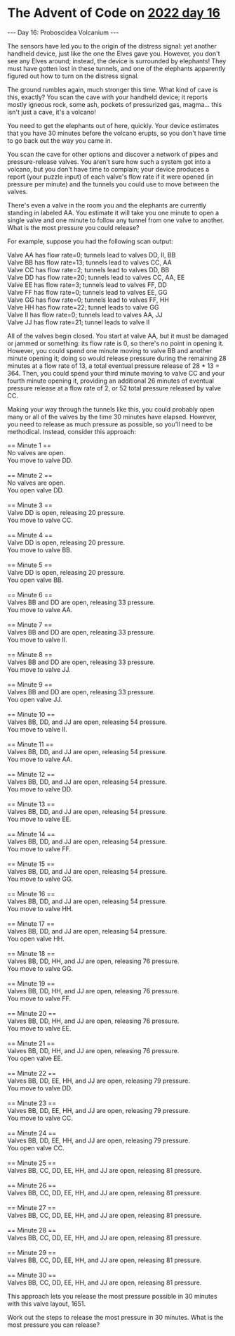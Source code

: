 # The Advent of Code on [2022 day 16](https://adventofcode.com/2022/day/16)

--- Day 16: Proboscidea Volcanium ---

The sensors have led you to the origin of the distress signal: yet another handheld device, just like the one the Elves gave you. However, you don't see any Elves around; instead, the device is surrounded by elephants! They must have gotten lost in these tunnels, and one of the elephants apparently figured out how to turn on the distress signal.

The ground rumbles again, much stronger this time. What kind of cave is this, exactly? You scan the cave with your handheld device; it reports mostly igneous rock, some ash, pockets of pressurized gas, magma... this isn't just a cave, it's a volcano!

You need to get the elephants out of here, quickly. Your device estimates that you have 30 minutes before the volcano erupts, so you don't have time to go back out the way you came in.

You scan the cave for other options and discover a network of pipes and pressure-release valves. You aren't sure how such a system got into a volcano, but you don't have time to complain; your device produces a report (your puzzle input) of each valve's flow rate if it were opened (in pressure per minute) and the tunnels you could use to move between the valves.

There's even a valve in the room you and the elephants are currently standing in labeled AA. You estimate it will take you one minute to open a single valve and one minute to follow any tunnel from one valve to another. What is the most pressure you could release?

For example, suppose you had the following scan output:

Valve AA has flow rate=0; tunnels lead to valves DD, II, BB\
Valve BB has flow rate=13; tunnels lead to valves CC, AA\
Valve CC has flow rate=2; tunnels lead to valves DD, BB\
Valve DD has flow rate=20; tunnels lead to valves CC, AA, EE\
Valve EE has flow rate=3; tunnels lead to valves FF, DD\
Valve FF has flow rate=0; tunnels lead to valves EE, GG\
Valve GG has flow rate=0; tunnels lead to valves FF, HH\
Valve HH has flow rate=22; tunnel leads to valve GG\
Valve II has flow rate=0; tunnels lead to valves AA, JJ\
Valve JJ has flow rate=21; tunnel leads to valve II

All of the valves begin closed. You start at valve AA, but it must be damaged or jammed or something: its flow rate is 0, so there's no point in opening it. However, you could spend one minute moving to valve BB and another minute opening it; doing so would release pressure during the remaining 28 minutes at a flow rate of 13, a total eventual pressure release of 28 * 13 = 364. Then, you could spend your third minute moving to valve CC and your fourth minute opening it, providing an additional 26 minutes of eventual pressure release at a flow rate of 2, or 52 total pressure released by valve CC.

Making your way through the tunnels like this, you could probably open many or all of the valves by the time 30 minutes have elapsed. However, you need to release as much pressure as possible, so you'll need to be methodical. Instead, consider this approach:

== Minute 1 ==\
No valves are open.\
You move to valve DD.\
\
== Minute 2 ==\
No valves are open.\
You open valve DD.\
\
== Minute 3 ==\
Valve DD is open, releasing 20 pressure.\
You move to valve CC.\
\
== Minute 4 ==\
Valve DD is open, releasing 20 pressure.\
You move to valve BB.\
\
== Minute 5 ==\
Valve DD is open, releasing 20 pressure.\
You open valve BB.\
\
== Minute 6 ==\
Valves BB and DD are open, releasing 33 pressure.\
You move to valve AA.\
\
== Minute 7 ==\
Valves BB and DD are open, releasing 33 pressure.\
You move to valve II.\
\
== Minute 8 ==\
Valves BB and DD are open, releasing 33 pressure.\
You move to valve JJ.\
\
== Minute 9 ==\
Valves BB and DD are open, releasing 33 pressure.\
You open valve JJ.\
\
== Minute 10 ==\
Valves BB, DD, and JJ are open, releasing 54 pressure.\
You move to valve II.\
\
== Minute 11 ==\
Valves BB, DD, and JJ are open, releasing 54 pressure.\
You move to valve AA.\
\
== Minute 12 ==\
Valves BB, DD, and JJ are open, releasing 54 pressure.\
You move to valve DD.\
\
== Minute 13 ==\
Valves BB, DD, and JJ are open, releasing 54 pressure.\
You move to valve EE.\
\
== Minute 14 ==\
Valves BB, DD, and JJ are open, releasing 54 pressure.\
You move to valve FF.\
\
== Minute 15 ==\
Valves BB, DD, and JJ are open, releasing 54 pressure.\
You move to valve GG.\
\
== Minute 16 ==\
Valves BB, DD, and JJ are open, releasing 54 pressure.\
You move to valve HH.\
\
== Minute 17 ==\
Valves BB, DD, and JJ are open, releasing 54 pressure.\
You open valve HH.\
\
== Minute 18 ==\
Valves BB, DD, HH, and JJ are open, releasing 76 pressure.\
You move to valve GG.\
\
== Minute 19 ==\
Valves BB, DD, HH, and JJ are open, releasing 76 pressure.\
You move to valve FF.\
\
== Minute 20 ==\
Valves BB, DD, HH, and JJ are open, releasing 76 pressure.\
You move to valve EE.\
\
== Minute 21 ==\
Valves BB, DD, HH, and JJ are open, releasing 76 pressure.\
You open valve EE.\
\
== Minute 22 ==\
Valves BB, DD, EE, HH, and JJ are open, releasing 79 pressure.\
You move to valve DD.\
\
== Minute 23 ==\
Valves BB, DD, EE, HH, and JJ are open, releasing 79 pressure.\
You move to valve CC.\
\
== Minute 24 ==\
Valves BB, DD, EE, HH, and JJ are open, releasing 79 pressure.\
You open valve CC.\
\
== Minute 25 ==\
Valves BB, CC, DD, EE, HH, and JJ are open, releasing 81 pressure.\
\
== Minute 26 ==\
Valves BB, CC, DD, EE, HH, and JJ are open, releasing 81 pressure.\
\
== Minute 27 ==\
Valves BB, CC, DD, EE, HH, and JJ are open, releasing 81 pressure.\
\
== Minute 28 ==\
Valves BB, CC, DD, EE, HH, and JJ are open, releasing 81 pressure.\
\
== Minute 29 ==\
Valves BB, CC, DD, EE, HH, and JJ are open, releasing 81 pressure.\
\
== Minute 30 ==\
Valves BB, CC, DD, EE, HH, and JJ are open, releasing 81 pressure.

This approach lets you release the most pressure possible in 30 minutes with this valve layout, 1651.

Work out the steps to release the most pressure in 30 minutes. What is the most pressure you can release?